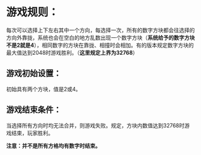 # 游戏规则：

每次可以选择上下左右其中一个方向，每选择一次，所有的数字方块都会往选择的方向外靠拢，系统也会在空白的地方乱数出现一个数字方块（**系统给予的数字方块不是2就是4**），相同数字的方块在靠拢、相撞时会相加。有的版本规定数字方块的最大值达到2048时游戏胜利。（**这里规定上界为32768**）

## 游戏初始设置：

初始具有两个方块，值是2或4。

## 游戏结束条件：

当选择所有方向时均无法合并，则游戏失败。规定，方块内数值达到32768时游戏结束，玩家胜利。

**注意：并不是所有方格均有数字时结束。**

